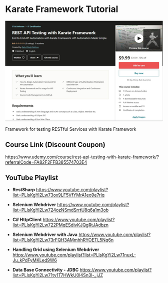 # Karate Framework Tutorial

![](Karate-Framework.JPG)

Framework for testing RESTful Services with Karate Framework 

## Course Link (Discount Coupon)

https://www.udemy.com/course/rest-api-testing-with-karate-framework/?referralCode=FA82F2FFB385574703E4

## YouTube Playlist

- **RestSharp** https://www.youtube.com/playlist?list=PLlsKgYi2Lw73ox9LF5VfYMrA1eo9e7rIq

- **Selenium Webdriver** https://www.youtube.com/playlist?list=PLlsKgYi2Lw724ozNSmdSrrtU8q6a1m3ob

- **C# HttpClient** https://www.youtube.com/playlist?list=PLlsKgYi2Lw722PMqESdivKJQgRtJAdbzn

- **Selenium Webdriver with Java** https://www.youtube.com/playlist?list=PLlsKgYi2Lw73rFQH3AMmhhRYOETL5Nq6n

- **Handling Grid using Selenium Webdriver** https://www.youtube.com/playlist?list=PLlsKgYi2Lw71nuxL-Ju_kPdFyMKLed9W6

- **Data Base Connectivity - JDBC** https://www.youtube.com/playlist?list=PLlsKgYi2Lw71ty1T7HWkU0l4Sn3l-_jJZ
